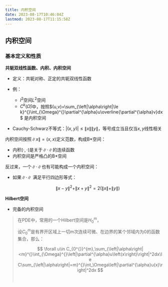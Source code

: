 ```yaml
---
title: 内积空间
date: 2023-08-17T10:46:04Z
lastmod: 2023-08-17T11:15:58Z
---
```




## 内积空间

### 基本定义和性质

**共轭双线性函数、内积、内积空间**

* 定义：共轭对称、正定的共轭双线性函数
* 例：

  * $l^2$空间$L^2$空间
  * $C^k(\bar \Omega)$中，按照$(u,v)=\sum_{\left|\alpha\right|\le k}^{}\int_{\Omega}^{}\partial^{\alpha}u\overline{\partial^{\alpha}v}dx$ 是内积空间
* Cauchy-Schwarz不等式：$|(x, y) | \le \| x \| \|y\|$，等号成立当且仅当$x, y$线性相关

内积空间按照$\|x\|=(x, x)$定义范数，构成B*空间：

* 内积$(\cdot, \cdot)$是关于$\|\cdot \|$的连续函数
* 内积空间是严格凸的B*空间

反过来，一个$\|\cdot \|$也有可能构成一个内积空间：

* 如果$\|\cdot \|$ 满足平行四边形等式：

  $$
  \|x-y\|^2+\|x+y\|^2=2\left(\|x\|+\|y\|\right)
  $$

**Hilbert空间**

* 完备的内积空间

> 在PDE中，常用的一个Hilbert空间是$H^m_0$，
>
> 设$C_0^m$是有界开区域上一切$m$次连续可微、在边界的某个邻域内为0的函数集合，那么：
>
> $$
> \forall u\in C_{0^{}}^{m},\sum_{\left|\alpha\right|<m}^{}\int_{\Omega}^{}\left|\partial^{\alpha}u\left(x\right)\right|^2dx\le C\sum_{\left|\alpha\right|=m}^{}\int_\Omega\left|\partial^{\alpha}u(x)\right|^2dx
> $$
>
> ‍

‍
